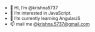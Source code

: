 - 👋 Hi, I’m @krishna5737
- 👀 I’m interested in JavaScript.
- 🌱 I’m currently learning AngularJS
- 📫 mail me @krishna.5737@gmail.com

<!---
krishna5737/krishna5737 is a ✨ special ✨ repository because its `README.md` (this file) appears on your GitHub profile.
You can click the Preview link to take a look at your changes.
--->
